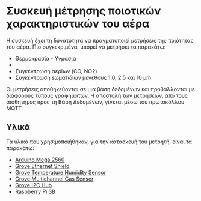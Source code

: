 <h1>Συσκευή μέτρησης ποιοτικών χαρακτηριστικών του αέρα</h1>
<p>Η συσκευή έχει τη δυνατότητα να πραγματοποιεί μετρήσεις της ποιότητας του αέρα. Πιο συγκεκριμένα, μπορεί να μετρήσει τα παρακάτω:</p>
<ul>
    <li>Θερμοκρασία - Υγρασία<li>
    <li>Συγκέντρωση αερίων (CO, NO2)</li>
    <li>Συγκέντρωση sωματιδίων μεγέθους 1.0, 2.5 και 10 μm</li>
</ul>

<p>Οι μετρήσεις αποθηκεύονται σε μια βάση δεδομένων και προβάλλονται με διάφορους τύπους γραφημάτων. Η αποστολή των μετρήσεων, από τους αισθητήρες προς τη Βάση Δεδομένων, γίνεται μέσω του πρωτοκόλλου MQTT.</p>

<h2>Υλικά</h2>
<p>Τα υλικά που χρησιμοποιήθηκαν, για την κατασκευή του μετρητή, είναι τα παρακάτω:</p>
<ul>
    <li><a href="https://store.arduino.cc/arduino-mega-2560-rev3" target="_blank">Arduino Mega 2560</a></li>
    <li><a href="https://wiki.seeedstudio.com/Ethernet_Shield_V2.0/" target="_blank">Grove Ethernet Shield</a></li>
    <li><a href="https://wiki.seeedstudio.com/Grove-Temperature_Humidity_Pressure_Gas_Sensor_BME680/" target="_blank">Grove Temperature Humidity Sensor</a></li>
    <li><a href="https://wiki.seeedstudio.com/Grove-Multichannel_Gas_Sensor/" target="_blank">Grove Multichannel Gas Sensor</a></li>
    <li><a href="https://wiki.seeedstudio.com/Grove-I2C_Hub/" target="_blank">Grove I2C Hub</li>
    <li><a href="https://www.raspberrypi.org/products/raspberry-pi-3-model-b/" target="_blank">Raspberry Pi 3B</a></li>
</ul>